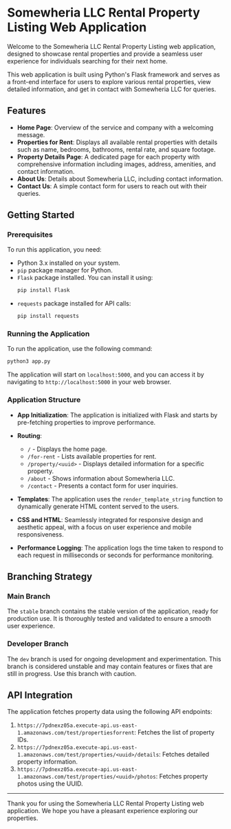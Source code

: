 # Somewheria LLC Rental Property Listing Web Application

Welcome to the Somewheria LLC Rental Property Listing web application, designed to showcase rental properties and provide a seamless user experience for individuals searching for their next home.

This web application is built using Python's Flask framework and serves as a front-end interface for users to explore various rental properties, view detailed information, and get in contact with Somewheria LLC for queries.

## Features

- **Home Page**: Overview of the service and company with a welcoming message.
- **Properties for Rent**: Displays all available rental properties with details such as name, bedrooms, bathrooms, rental rate, and square footage.
- **Property Details Page**: A dedicated page for each property with comprehensive information including images, address, amenities, and contact information.
- **About Us**: Details about Somewheria LLC, including contact information.
- **Contact Us**: A simple contact form for users to reach out with their queries.

## Getting Started

### Prerequisites

To run this application, you need:

- Python 3.x installed on your system.
- `pip` package manager for Python.
- `Flask` package installed. You can install it using:
  ```bash
  pip install Flask
  ```
- `requests` package installed for API calls:
  ```bash
  pip install requests
  ```

### Running the Application

To run the application, use the following command:

```bash
python3 app.py
```

The application will start on `localhost:5000`, and you can access it by navigating to `http://localhost:5000` in your web browser.

### Application Structure

- **App Initialization**: The application is initialized with Flask and starts by pre-fetching properties to improve performance.
- **Routing**:
  - `/` - Displays the home page.
  - `/for-rent` - Lists available properties for rent.
  - `/property/<uuid>` - Displays detailed information for a specific property.
  - `/about` - Shows information about Somewheria LLC.
  - `/contact` - Presents a contact form for user inquiries.

- **Templates**: The application uses the `render_template_string` function to dynamically generate HTML content served to the users.

- **CSS and HTML**: Seamlessly integrated for responsive design and aesthetic appeal, with a focus on user experience and mobile responsiveness.

- **Performance Logging**: The application logs the time taken to respond to each request in milliseconds or seconds for performance monitoring.

## Branching Strategy

### Main Branch

The `stable` branch contains the stable version of the application, ready for production use. It is thoroughly tested and validated to ensure a smooth user experience.

### Developer Branch

The `dev` branch is used for ongoing development and experimentation. This branch is considered unstable and may contain features or fixes that are still in progress. Use this branch with caution.

## API Integration

The application fetches property data using the following API endpoints:

1. `https://7pdnexz05a.execute-api.us-east-1.amazonaws.com/test/propertiesforrent`: Fetches the list of property IDs.
2. `https://7pdnexz05a.execute-api.us-east-1.amazonaws.com/test/properties/<uuid>/details`: Fetches detailed property information.
3. `https://7pdnexz05a.execute-api.us-east-1.amazonaws.com/test/properties/<uuid>/photos`: Fetches property photos using the UUID.

---

Thank you for using the Somewheria LLC Rental Property Listing web application. We hope you have a pleasant experience exploring our properties.
